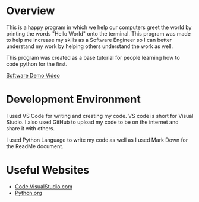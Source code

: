 # Overview

This is a happy program in which we help our computers greet the world by printing the words
"Hello World" onto the terminal. This program was made to help me increase my skills as a Software Engineer
so I can better understand my work by helping others understand the work as well.

This program was created as a base tutorial for people learning how to code python for the first.


[Software Demo Video](https://youtu.be/BzYIwGC_Rgo)

# Development Environment

I used VS Code for writing and creating my code. VS code is short for Visual Studio.
I also used GitHub to upload my code to be on the internet and share it with others.

I used Python Language to write my code as well as I used Mark Down for the ReadMe document.

# Useful Websites

* [Code.VisualStudio.com](https://code.visualstudio.com/docs/python/python-tutorial)
* [Python.org](https://www.python.org/about/gettingstarted/)